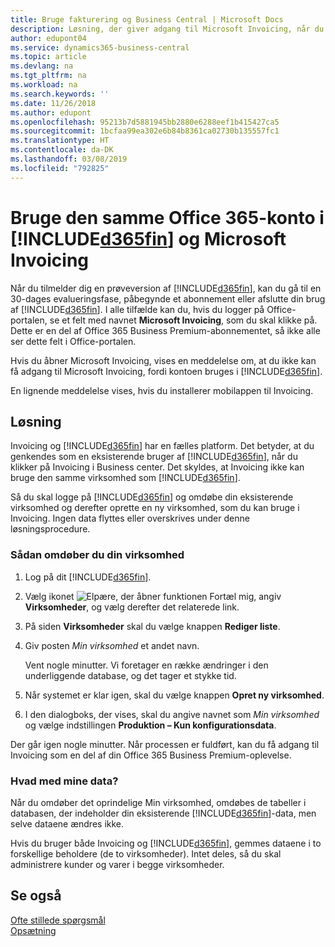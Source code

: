 ```yaml
---
title: Bruge fakturering og Business Central | Microsoft Docs
description: Løsning, der giver adgang til Microsoft Invoicing, når du har fået Dynamics 365 Business Central.
author: edupont04
ms.service: dynamics365-business-central
ms.topic: article
ms.devlang: na
ms.tgt_pltfrm: na
ms.workload: na
ms.search.keywords: ''
ms.date: 11/26/2018
ms.author: edupont
ms.openlocfilehash: 95213b7d5881945bb2880e6288eef1b415427ca5
ms.sourcegitcommit: 1bcfaa99ea302e6b84b8361ca02730b135557fc1
ms.translationtype: HT
ms.contentlocale: da-DK
ms.lasthandoff: 03/08/2019
ms.locfileid: "792825"
---
```

# <a name="using-the-same-office-365-account-in-included365finincludesd365finlongmdmd-and-microsoft-invoicing"></a>Bruge den samme Office 365-konto i [!INCLUDE[d365fin](includes/d365fin_long_md.md)] og Microsoft Invoicing
Når du tilmelder dig en prøveversion af [!INCLUDE[d365fin](includes/d365fin_md.md)], kan du gå til en 30-dages evalueringsfase, påbegynde et abonnement eller afslutte din brug af [!INCLUDE[d365fin](includes/d365fin_md.md)]. I alle tilfælde kan du, hvis du logger på Office-portalen, se et felt med navnet **Microsoft Invoicing**, som du skal klikke på. Dette er en del af Office 365 Business Premium-abonnementet, så ikke alle ser dette felt i Office-portalen.  

Hvis du åbner Microsoft Invoicing, vises en meddelelse om, at du ikke kan få adgang til Microsoft Invoicing, fordi kontoen bruges i [!INCLUDE[d365fin](includes/d365fin_md.md)].  

En lignende meddelelse vises, hvis du installerer mobilappen til Invoicing.  

## <a name="workaround"></a>Løsning
Invoicing og [!INCLUDE[d365fin](includes/d365fin_md.md)] har en fælles platform. Det betyder, at du genkendes som en eksisterende bruger af [!INCLUDE[d365fin](includes/d365fin_md.md)], når du klikker på Invoicing i Business center. Det skyldes, at Invoicing ikke kan bruge den samme virksomhed som [!INCLUDE[d365fin](includes/d365fin_md.md)].  

Så du skal logge på [!INCLUDE[d365fin](includes/d365fin_md.md)] og omdøbe din eksisterende virksomhed og derefter oprette en ny virksomhed, som du kan bruge i Invoicing. Ingen data flyttes eller overskrives under denne løsningsprocedure.

### <a name="to-rename-your-company"></a>Sådan omdøber du din virksomhed
1.  Log på dit [!INCLUDE[d365fin](includes/d365fin_md.md)].  
2.  Vælg ikonet ![Elpære, der åbner funktionen Fortæl mig](media/ui-search/search_small.png "Fortæl mig, hvad du vil foretage dig"), angiv **Virksomheder**, og vælg derefter det relaterede link.  
3.  På siden **Virksomheder** skal du vælge knappen **Rediger liste**.  
4.  Giv posten *Min virksomhed* et andet navn.  

    Vent nogle minutter. Vi foretager en række ændringer i den underliggende database, og det tager et stykke tid.
5.  Når systemet er klar igen, skal du vælge knappen **Opret ny virksomhed**.  
6.  I den dialogboks, der vises, skal du angive navnet som *Min virksomhed* og vælge indstillingen **Produktion – Kun konfigurationsdata**.  

Der går igen nogle minutter. Når processen er fuldført, kan du få adgang til Invoicing som en del af din Office 365 Business Premium-oplevelse.  

### <a name="what-about-my-data"></a>Hvad med mine data?
Når du omdøber det oprindelige Min virksomhed, omdøbes de tabeller i databasen, der indeholder din eksisterende [!INCLUDE[d365fin](includes/d365fin_md.md)]-data, men selve dataene ændres ikke.  

Hvis du bruger både Invoicing og [!INCLUDE[d365fin](includes/d365fin_md.md)], gemmes dataene i to forskellige beholdere (de to virksomheder). Intet deles, så du skal administrere kunder og varer i begge virksomheder.  

## <a name="see-also"></a>Se også
[Ofte stillede spørgsmål](across-faq.md)  
[Opsætning](admin-setup-and-administration.md)  
